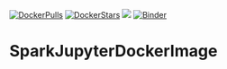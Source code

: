 [![DockerPulls](https://img.shields.io/docker/pulls/avikdatta/sparkjupyterdockerimage.svg)](https://registry.hub.docker.com/u/avikdatta/sparkjupyterdockerimage/)
[![DockerStars](https://img.shields.io/docker/stars/avikdatta/sparkjupyterdockerimage.svg)](https://registry.hub.docker.com/u/avikdatta/sparkjupyterdockerimage/)
[![](https://images.microbadger.com/badges/image/avikdatta/sparkjupyterdockerimage.svg)](https://microbadger.com/images/avikdatta/sparkjupyterdockerimage)
[![Binder](https://mybinder.org/badge_logo.svg)](https://mybinder.org/v2/gh/avikdatta/SparkJupyterDockerImage/master?urlpath=lab)
# SparkJupyterDockerImage
